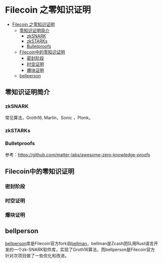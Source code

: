 # Filecoin 之零知识证明

<!-- TOC -->

- [Filecoin 之零知识证明](#filecoin-之零知识证明)
    - [零知识证明简介](#零知识证明简介)
        - [zkSNARK](#zksnark)
        - [zkSTARKs](#zkstarks)
        - [Bulletproofs](#bulletproofs)
    - [Filecoin中的零知识证明](#filecoin中的零知识证明)
        - [密封阶段](#密封阶段)
        - [时空证明](#时空证明)
        - [爆块证明](#爆块证明)
    - [bellperson](#bellperson)

<!-- /TOC -->

## 零知识证明简介

### zkSNARK

常见算法，Groth16, Marlin，Sonic ，Plonk。

### zkSTARKs

### Bulletproofs


参考：https://github.com/matter-labs/awesome-zero-knowledge-proofs

## Filecoin中的零知识证明

### 密封阶段

### 时空证明

### 爆块证明

## bellperson

  [bellperson](https://github.com/filecoin-project/bellperson)库是Filecoin官方fork自[bellman](https://github.com/zkcrypto/bellman)，bellman是Zcash团队用Rust语言开发的一个zk-SNARK软件库，实现了Groth16算法，而bellperson是Filecoin官方针对次项目做了一些优化和改进。